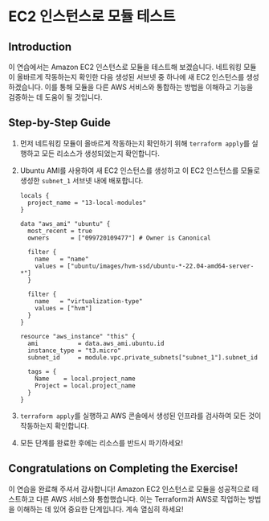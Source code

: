 # EC2 인스턴스로 모듈 테스트

## Introduction

이 연습에서는 Amazon EC2 인스턴스로 모듈을 테스트해 보겠습니다. 네트워킹 모듈이 올바르게 작동하는지 확인한 다음 생성된 서브넷 중 하나에 새 EC2 인스턴스를 생성하겠습니다. 이를 통해 모듈을 다른 AWS 서비스와 통합하는 방법을 이해하고 기능을 검증하는 데 도움이 될 것입니다.

## Step-by-Step Guide

1. 먼저 네트워킹 모듈이 올바르게 작동하는지 확인하기 위해 `terraform apply`를 실행하고 모든 리소스가 생성되었는지 확인합니다.
2. Ubuntu AMI를 사용하여 새 EC2 인스턴스를 생성하고 이 EC2 인스턴스를 모듈로 생성한 `subnet_1` 서브넷 내에 배포합니다.

    ```
    locals {
      project_name = "13-local-modules"
    }

    data "aws_ami" "ubuntu" {
      most_recent = true
      owners      = ["099720109477"] # Owner is Canonical

      filter {
        name   = "name"
        values = ["ubuntu/images/hvm-ssd/ubuntu-*-22.04-amd64-server-*"]
      }

      filter {
        name   = "virtualization-type"
        values = ["hvm"]
      }
    }

    resource "aws_instance" "this" {
      ami           = data.aws_ami.ubuntu.id
      instance_type = "t3.micro"
      subnet_id     = module.vpc.private_subnets["subnet_1"].subnet_id

      tags = {
        Name    = local.project_name
        Project = local.project_name
      }
    }
    ```

3. `terraform apply`를 실행하고 AWS 콘솔에서 생성된 인프라를 검사하여 모든 것이 작동하는지 확인합니다.

4. 모든 단계를 완료한 후에는 리소스를 반드시 파기하세요!

## Congratulations on Completing the Exercise!

이 연습을 완료해 주셔서 감사합니다! Amazon EC2 인스턴스로 모듈을 성공적으로 테스트하고 다른 AWS 서비스와 통합했습니다. 이는 Terraform과 AWS로 작업하는 방법을 이해하는 데 있어 중요한 단계입니다. 계속 열심히 하세요!
